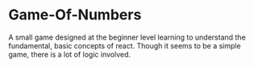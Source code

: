 # Game-Of-Numbers
A small game designed at the beginner level learning to understand the fundamental, basic concepts of react. Though it seems to be a simple game, there is a lot of logic involved.
